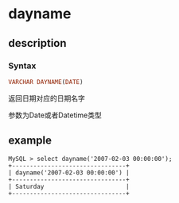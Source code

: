 # dayname

## description

### Syntax

```Haskell
VARCHAR DAYNAME(DATE)
```

返回日期对应的日期名字

参数为Date或者Datetime类型

## example

```Plain Text
MySQL > select dayname('2007-02-03 00:00:00');
+--------------------------------+
| dayname('2007-02-03 00:00:00') |
+--------------------------------+
| Saturday                       |
+--------------------------------+
```
